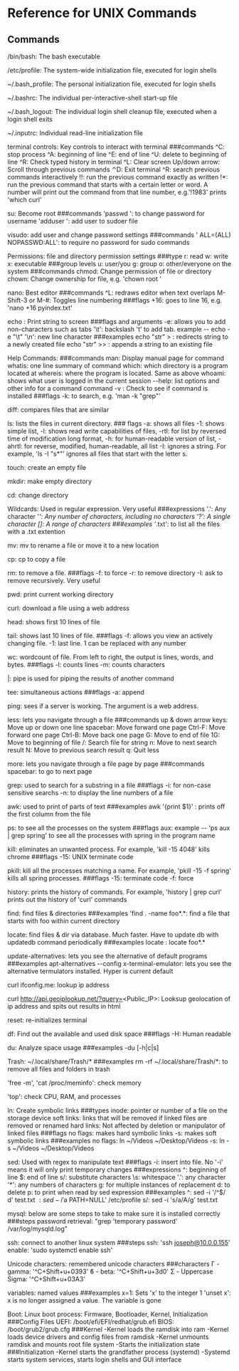 # Reference for UNIX Commands

## Commands
/bin/bash:	The bash executable

/etc/profile:	The system-wide initialization file, executed for login shells

~/.bash_profile:	The personal initialization file, executed for login shells

~/.bashrc:	The individual per-interactive-shell start-up file

~/.bash_logout:	The individual login shell cleanup file, executed when a login shell exits

~/.inputrc:	Individual read-line initialization file

terminal controls: Key controls to interact with terminal
	###commands
	^C: stop process
	^A: beginning of line
	^E: end of line
	^U: delete to beginning of line
	^R: Check typed history in terminal
	^L: Clear screen
	Up/down arrow: Scroll through previous commands	
	⌃D: Exit terminal
	^R: search previous commands interactively
	!!: run the previous command exactly as written
	!*: run the previous command that starts with a certain letter or word. A number will print out the command from that line number, e.g.'!1983' prints 'which curl'

su:			Become root
	###commands
	'passwd <username>': to change password for username
	'adduser <username>': add user to sudoer file

visudo: add user and change password settings
	###commands
	'<username> ALL=(ALL) NOPASSWD:ALL': to require no password for sudo commands

Permissions: file and directory permission settings
	###type
	r: read
	w: write
	x: executable
	###group levels
	u: user/you
	g: group
	o: other/everyone on the system
	###commands
	chmod: Change permission of file or directory
	chown: Change ownership for file, e.g. 'chown root <filename>'

nano:			Best editor
	###commands
	^L:	redraws editor when text overlaps
	M-Shift-3 or M-#: Toggles line numbering
	###flags
	+16:	goes to line 16, e.g. 'nano +16 pyindex.txt'

echo <string>:		Print string to screen
	###flags and arguments
	-e:	allows you to add non-characters such as tabs
	'\t':	backslash 't' to add tab. example -- echo -e "\t"
	'\n':	new line character
	###examples
	echo "str" > <file>:	redirects string to a newly created file
	echo "str" >> <file>:	appends a string to an existing file

Help Commands:
	###commands
	man:		Display manual page for command
	whatis:		one line summary of command
	which:		which directory is a program located at
	whereis:	where the program is located. Same as above
	whoami:		shows what user is logged in the current session
	<command> --help: list options and other info for a command
	command -v <commandname>: Check to see if command is installed
	###flags
	-k:	to search, e.g. 'man -k "grep"'

diff:			compares files that are similar

ls:			lists the files in current directory.
	### flags
	-a:	 shows all files
	-1:	 shows simple list, 
	-l:	 shows read write capabilities of files, 
	-rtl:	 for list by reversed time of modification long format, 
	-h:	 for human-readable version of list, 
	-ahrtl:	 for reverse, modified, human-readable, all list
	-I:	ignores a string. For example, 'ls -I "s*"' ignores all files that start with the letter s.

touch:		create an empty file

mkdir:		make empty directory

cd:		change directory

Wildcards:	Used in regular expression. Very useful
	###expressions
	'.': Any character
	'*': Any number of characters, including no characters
	'?': A single character
	[]:  A range of characters
	###examples
	'*.txt': to list all the files with a .txt extention

mv:			mv to rename a file or move it to a new location

cp:			cp to copy a file

rm:			to remove a file. 
	###flags
	-f:	 to force
	-r:	 to remove directory
	-I:	 ask to remove recursively. Very useful

pwd:			print current working directory

curl:			download a file using a web address

head:			shows first 10 lines of file

tail:			shows last 10 lines of file. 
	###flags
	-f:	allows you view an actively changing file.
	-1:	last line. 1 can be replaced with any number

wc:		wordcount of file. From left to right, the output is lines, words, and bytes.
	###flags
	-l: counts lines
	-m: counts characters

|:		pipe is used for piping the results of another command

tee:		simultaneous actions
	###flags
	-a: append

ping:		sees if a server is working. The argument is a web address.

less:		lets you navigate through a file
	###commands
	up & down arrow keys:	Move up or down one line
	spacebar:		Move forward one page
	Ctrl-F:			Move forward one page
	Ctrl-B:			Move back one page
	G:			Move to end of file
	1G:			Move to beginning of file
	/<string>:		Search file for string
	n:			Move to next search result
	N:			Move to previous search result
	q:			Quit less

more:		lets you navigate through a file page by page
	###commands
	spacebar: to go to next page

grep:			used to search for a substring in a file
	###flags
	-i:	for non-case sensitive searchs
	-n:	to display the line numbers of a file

awk:			used to print of parts of text
	###examples
	awk '{print $1}' <filename>: prints off the first column from the file

ps:			to see all the processes on the system
	###flags
	aux:	example -- 'ps aux | grep spring' to see all the processes with spring in the program name

kill:			eliminates an unwanted process. For example, 'kill -15 4048' kills chrome
	###flags
	-15:	UNIX terminate code

pkill:			kill all the processes matching a name. For example, 'pkill -15 -f spring' kills all spring processes.
	###flags
	-15:	terminate code
	-f:	force

history:		prints the history of commands. For example, 'history | grep curl' prints out the history of 'curl' commands

find:			find files & directories
	###examples
	'find . -name foo*.*:	find a file that starts with foo within current directory

locate:			find files & dir via database. Much faster. Have to update db with updatedb command periodically
	###examples
	locate <pattern>: locate foo*.*

update-alternatives:	lets you see the alternative of default programs
	###examples
	apt-alternatives --config x-terminal-emulator:	lets you see the alternative termulators installed. Hyper is current default

curl ifconfig.me:	lookup ip address

curl http://api.geoiplookup.net/?query=<Public_IP>:     Looksup geolocation of ip address and spits out results in html

reset:			re-initializes terminal

df:			Find out the available and used disk space
	###flags
	-H:	Human readable

du:			Analyze space usage
	###examples
	-du [-h|c|s] <directory>

Trash:		~/.local/share/Trash/*
	###examples
	rm -rf ~/.local/share/Trash/*: to remove all files and folders in trash

'free -m', 'cat /proc/meminfo': check memory

'top':			check CPU, RAM, and processes

ln:			Create symbolic links
	###types
	inode: pointer or number of a file on the storage device
	soft links: links that will be removed if linked files are removed or renamed
	hard links: Not affected by deletion or manipulator of linked files
	###flags
	no flags: makes hard symbolic links
	-s:	makes soft symbolic links
	###examples
	no flags: ln ~/Videos ~/Desktop/Videos
	-s: ln -s ~/Videos ~/Desktop/Videos

sed:			Used with regex to manipulate text
	###flags
	-i: insert into file. No '-i' means it will only print temporary changes
	###expressions
	^: beginning of line
	$: end of line
	s/: substitute characters
	\s: whitespace
	'.': any character
	'*': any numbers of characters
	g: for multiple instances of replacement
	d: to delete
	p: to print when read by sed expression
	###examples
	^: sed -i '/^$/ d' test.txt
	$: sed -i '$a PATH=NULL' /etc/profile
	s/: sed -i 's/a/A/g' test.txt 

mysql:			below are some steps to take to make sure it is installed correctly
	###steps
	password retrieval: "grep 'temporary password' /var/log/mysqld.log"

ssh:			connect to another linux system
	###steps
	ssh: 'ssh joseph@10.0.0.155'
	enable: 'sudo systemctl enable ssh'

Unicode characters:	remembered unicode characters
	###characters
	Γ - gamma: '^C+Shift+u+0393'
	ϐ - beta: '^C+Shift+u+3d0'
	Σ - Uppercase Sigma: '^C+Shift+u+03A3'

variables: named values
	###examples
	x=1: Sets 'x' to the integer 1
	'unset x': x is no longer assigned a value. The variable is gone

Boot: Linux boot process: Firmware, Bootloader, Kernel, Initialization
	###Config Files
	UEFI: /boot/efi/EFI/redhat/grub.efi
	BIOS: /boot/grub2/grub.cfg
	###Kernel
	-Kernel loads the ramdisk into ram
	-Kernel loads device drivers and config files from ramdisk
	-Kernel unmounts ramdisk and mounts root file system
	-Starts the initialization state
	###Initialization
	-Kernel starts the grandfather process (systemd)
	-Systemd starts system services, starts login shells and GUI interface
